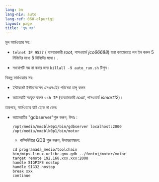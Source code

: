 ```yaml
---
lang: bn
lang-niv: auto
lang-ref: 060-elpurigi
layout: page
title: 'শুদ্ধ করা'
---
```


মূল ফার্মওয়্যার সহ:

*  `telnet IP 9527`  ( ব্যবহারকারী  _root_, পাসওয়ার্ড  _jco66688_)  দ্বারা ক্যামেরাতে লগ ইন করুন 5 মিনিটের মধ্যে 5 মিনিটের মধ্যে। .


* সংযোগটি বন্ধ না করার জন্য `killall -9 auto_run.sh` টিপুন।



বিকল্প ফার্মওয়্যার সহ:

* ইন্টারনেট ইন্টারফেসের এসএসএইচ পরিষেবা চালু করুন


* ক্যামেরাটি সংযুক্ত করুন `ssh IP` (ব্যবহারকারী _root_, পাসওয়ার্ড _ismart12_)।



তারপরে, ফার্মওয়্যার যাই হোক না কেন:

* ক্যামেরাটির "gdbserver"শুরু করুন, উদাঃ :  


     `/opt/media/mmcblk0p1/bin/gdbserver localhost:2000 /opt/media/mmcblk0p1/bin/motor`  
  *   কম্পিউটারে GDB শুরু করুন, উদাহরণস্বরূপ:  

    ```
    cd programada_medio/toolchain
    bin/mips-linux-uclibc-gnu-gdb ../fontoj/motor/motor 
    target remote 192.168.xxx.xxx:2000
    handle SIGPIPE nostop
    handle SIG32 nostop
    break xxx
    continue 
    ```  



